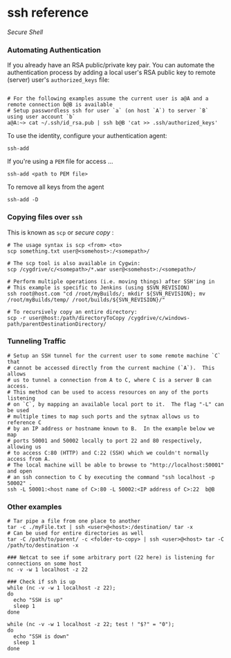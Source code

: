 
# ssh reference
_Secure Shell_

### Automating Authentication

If you already have an RSA public/private key pair.  You can automate the authentication process by adding
a local user's RSA public key to remote (server) user's `authorized_keys` file:
```shell

# For the following examples assume the current user is a@A and a remote connection b@B is available
# Setup passwordless ssh for user `a` (on host `A`) to server `B` using user account `b`
a@A:~> cat ~/.ssh/id_rsa.pub | ssh b@B 'cat >> .ssh/authorized_keys'
```
To use the identity, configure your authentication agent:
```
ssh-add
```
If you're using a `PEM` file for access ... 

```
ssh-add <path to PEM file>
```

To remove all keys from the agent
```
ssh-add -D
```

### Copying files over `ssh`
This is known as `scp` or _secure copy_ :
```
# The usage syntax is scp <from> <to>
scp something.txt user@<somehost>:/<somepath>/

# The scp tool is also available in Cygwin:
scp /cygdrive/c/<somepath>/*.war user@<somehost>:/<somepath>/

# Perform multiple operations (i.e. moving things) after SSH'ing in
# This example is specific to Jenkins (using $SVN_REVISION)
ssh root@host.com "cd /root/myBuilds/; mkdir ${SVN_REVISION}; mv /root/myBuilds/temp/ /root/builds/${SVN_REVISION}/"

# To recursively copy an entire directory:
scp -r user@host:/path/directoryToCopy /cygdrive/c/windows-path/parentDestinationDirectory/
```

### Tunneling Traffic
```
# Setup an SSH tunnel for the current user to some remote machine `C` that
# cannot be accessed directly from the current machine (`A`).  This allows
# us to tunnel a connection from A to C, where C is a server B can access.  
# This method can be used to access resources on any of the ports listening
# on `C`, by mapping an available local port to it.  The flag "-L" can be used
# multiple times to map such ports and the sytnax allows us to reference C
# by an IP address or hostname known to B.  In the example below we map
# ports 50001 and 50002 locally to port 22 and 80 respectively, allowing us
# to access C:80 (HTTP) and C:22 (SSH) which we couldn't normally access from A.  
# The local machine will be able to browse to "http://localhost:50001" and open
# an ssh connection to C by executing the command "ssh localhost -p 50002" .
ssh -L 50001:<host name of C>:80 -L 50002:<IP address of C>:22  b@B
```

### Other examples
```
# Tar pipe a file from one place to another
tar -c ./myFile.txt | ssh <user>@<host>:/destination/ tar -x
# Can be used for entire directories as well
tar -C /path/to/parent/ -c <folder-to-copy> | ssh <user>@<host> tar -C /path/to/destination -x

### Netcat to see if some arbitrary port (22 here) is listening for connections on some host
nc -v -w 1 localhost -z 22

### Check if ssh is up
while (nc -v -w 1 localhost -z 22);
do
  echo "SSH is up"
  sleep 1
done

while (nc -v -w 1 localhost -z 22; test ! "$?" = "0");
do
  echo "SSH is down"
  sleep 1
done

```
